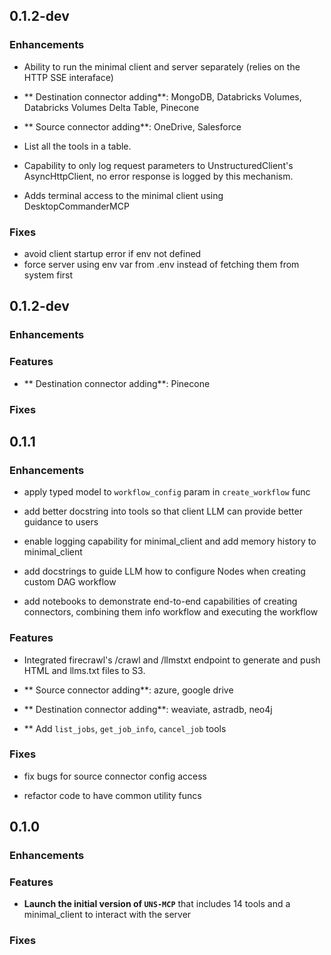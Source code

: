 ## 0.1.2-dev

### Enhancements

- Ability to run the minimal client and server separately (relies on the HTTP SSE interaface)

- ** Destination connector adding**: MongoDB, Databricks Volumes, Databricks Volumes Delta Table, Pinecone

- ** Source connector adding**: OneDrive, Salesforce

- List all the tools in a table.

- Capability to only log request parameters to UnstructuredClient's AsyncHttpClient, no error response is logged by this mechanism.

- Adds terminal access to the minimal client using DesktopCommanderMCP

### Fixes

- avoid client startup error if env not defined
- force server using env var from .env instead of fetching them from system first


## 0.1.2-dev

### Enhancements

### Features

- ** Destination connector adding**: Pinecone

### Fixes


## 0.1.1

### Enhancements

- apply typed model to `workflow_config` param in `create_workflow` func

- add better docstring into tools so that client LLM can provide better guidance to users

- enable logging capability for minimal_client and add memory history to minimal_client

- add docstrings to guide LLM how to configure Nodes when creating custom DAG workflow

- add notebooks to demonstrate end-to-end capabilities of creating connectors, combining them info workflow and executing the workflow

### Features

- Integrated firecrawl's /crawl and /llmstxt endpoint to generate and push HTML and llms.txt files to S3.

- ** Source connector adding**: azure, google drive

- ** Destination connector adding**: weaviate, astradb, neo4j

- ** Add `list_jobs`, `get_job_info`, `cancel_job` tools

### Fixes

- fix bugs for source connector config access

- refactor code to have common utility funcs


## 0.1.0

### Enhancements

### Features

- **Launch the initial version of `UNS-MCP`** that includes 14 tools and a minimal_client to interact with the server

### Fixes
